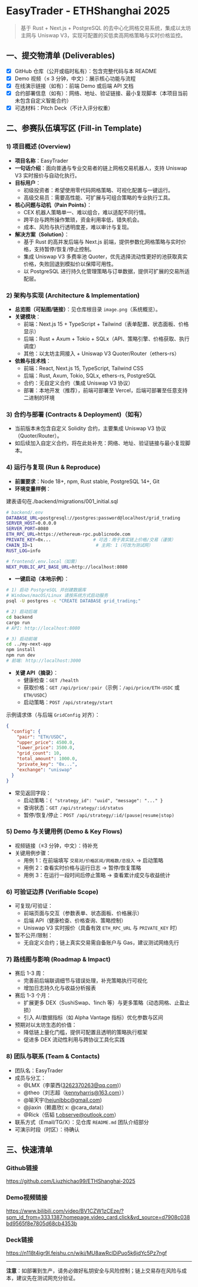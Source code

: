 # EasyTrader - ETHShanghai 2025

> 基于 Rust + Next.js + PostgreSQL 的去中心化网格交易系统，集成以太坊主网与 Uniswap V3，实现可配置的买低卖高网格策略与实时价格监控。

## 一、提交物清单 (Deliverables)

- [x] GitHub 仓库（公开或临时私有）：包含完整代码与本 README
- [x] Demo 视频（≤ 3 分钟，中文）：展示核心功能与流程
- [x] 在线演示链接（如有）：前端 Demo 或后端 API 文档
- [x] 合约部署信息（如有）：网络、地址、验证链接、最小复现脚本（本项目当前未包含自定义智能合约）
- [x] 可选材料：Pitch Deck（不计入评分权重）

## 二、参赛队伍填写区 (Fill-in Template)

### 1) 项目概述 (Overview)

- **项目名称**：EasyTrader
- **一句话介绍**：面向普通与专业交易者的链上网格交易机器人，支持 Uniswap V3 实时报价与自动化执行。
- **目标用户**：
  - 初级投资者：希望使用零代码网格策略、可视化配置与一键运行。
  - 高级交易员：需要高性能、可扩展与可组合策略的专业执行工具。
- **核心问题与动机（Pain Points）**：
  - CEX 机器人策略单一、难以组合，难以适配不同行情。
  - 跨平台与跨所操作繁琐，资金利用率低，错失机会。
  - 成本、风险与执行透明度差，难以审计与复现。
- **解决方案（Solution）**：
  - 基于 Rust 的高并发后端与 Next.js 前端，提供参数化网格策略与实时价格，支持暂停/恢复/停止控制。
  - 集成 Uniswap V3 多费率池 Quoter，优先选择流动性更好的池获取真实价格，失败回退到模拟价以保障可用性。
  - 以 PostgreSQL 进行持久化管理策略与订单数据，提供可扩展的交易所适配层。

### 2) 架构与实现 (Architecture & Implementation)

- **总览图（可贴图/链接）**：见仓库根目录 `image.png`（系统概览）。
- **关键模块**：
  - 前端：Next.js 15 + TypeScript + Tailwind（表单配置、状态面板、价格显示）
  - 后端：Rust + Axum + Tokio + SQLx（API、策略引擎、价格获取、执行调度）
  - 其他：以太坊主网接入 + Uniswap V3 Quoter/Router（ethers-rs）
- **依赖与技术栈**：
  - 前端：React, Next.js 15, TypeScript, Tailwind CSS
  - 后端：Rust, Axum, Tokio, SQLx, ethers-rs, PostgreSQL
  - 合约：无自定义合约（集成 Uniswap V3 协议）
  - 部署：本地开发（推荐），前端可部署至 Vercel，后端可部署至任意支持二进制的环境

### 3) 合约与部署 (Contracts & Deployment)（如有）

- 当前版本未包含自定义 Solidity 合约，主要集成 Uniswap V3 协议（Quoter/Router）。
- 如后续加入自定义合约，将在此处补充：网络、地址、验证链接与最小复现脚本。

### 4) 运行与复现 (Run & Reproduce)

- **前置要求**：Node 18+, npm, Rust stable, PostgreSQL 14+, Git
- **环境变量样例**：

建表语句在./backend/migrations/001_initial.sql

```bash
# backend/.env
DATABASE_URL=postgresql://postgres:password@localhost/grid_trading
SERVER_HOST=0.0.0.0
SERVER_PORT=8080
ETH_RPC_URL=https://ethereum-rpc.publicnode.com
PRIVATE_KEY=0x...                # 可选：用于真实链上价格/交易（谨慎）
CHAIN_ID=1                        # 主网: 1（可改为测试网）
RUST_LOG=info

# frontend/.env.local（如需）
NEXT_PUBLIC_API_BASE_URL=http://localhost:8080
```

- **一键启动（本地示例）**：

```bash
# 1) 启动 PostgreSQL 并创建数据库
# Windows/macOS/Linux 请按系统方式启动服务
psql -U postgres -c "CREATE DATABASE grid_trading;"

# 2) 启动后端
cd backend
cargo run
# API: http://localhost:8080

# 3) 启动前端
cd ../my-next-app
npm install
npm run dev
# 前端: http://localhost:3000
```

- **关键 API（摘录）**：
  - 健康检查：`GET /health`
  - 获取价格：`GET /api/price/:pair`（示例：`/api/price/ETH-USDC` 或 `ETH/USDC`）
  - 启动策略：`POST /api/strategy/start`

示例请求体（与后端 `GridConfig` 对齐）：

```json
{
  "config": {
    "pair": "ETH/USDC",
    "upper_price": 4500.0,
    "lower_price": 3500.0,
    "grid_count": 10,
    "total_amount": 1000.0,
    "private_key": "0x...",
    "exchange": "uniswap"
  }
}
```

- 常见返回字段：
  - 启动策略：`{ "strategy_id": "uuid", "message": "..." }`
  - 查询状态：`GET /api/strategy/:id/status`
  - 暂停/恢复/停止：`POST /api/strategy/:id/(pause|resume|stop)`

### 5) Demo 与关键用例 (Demo & Key Flows)

- 视频链接（≤3 分钟，中文）：待补充
- 关键用例步骤：
  - 用例 1：在前端填写 `交易对/价格区间/网格数/总投入` → 启动策略
  - 用例 2：查看实时价格与运行日志 → 暂停/恢复策略
  - 用例 3：在运行一段时间后停止策略 → 查看累计成交与收益统计

### 6) 可验证边界 (Verifiable Scope)

- 可复现/可验证：
  - 前端页面与交互（参数表单、状态面板、价格展示）
  - 后端 API（健康检查、价格查询、策略控制）
  - Uniswap V3 实时报价（具备有效 `ETH_RPC_URL` 与 `PRIVATE_KEY` 时）
- 暂不公开/限制：
  - 无自定义合约；链上真实交易需自备账户与 Gas，建议测试网络先行

### 7) 路线图与影响 (Roadmap & Impact)

- 赛后 1-3 周：
  - 完善前后端联调细节与错误处理，补充策略执行可视化
  - 增加日志持久化与收益分析报表
- 赛后 1-3 个月：
  - 扩展更多 DEX（SushiSwap、1inch 等）与更多策略（动态网格、止盈止损）
  - 引入 AI/数据指标（如 Alpha Vantage 指标）优化参数与区间
- 预期对以太坊生态的价值：
  - 降低链上量化门槛，提供可配置且透明的策略执行框架
  - 促进多 DEX 流动性利用与跨协议工具化实践

### 8) 团队与联系 (Team & Contacts)

- 团队名：EasyTrader
- 成员与分工：
  - @LMX（李蒙西(3262370263@qq.com)）
  - @theo（刘志超（kennyharris@163.com））
  - @喻天宇(hejunlbbc@gmail.com)
  - @jiaxin（赖嘉欣( x: @cara_data)）
  - @Rick（伍韬 t.observe@outlook.com）
- 联系方式（Email/TG/X）：见仓库 `README.md` 团队介绍部分
- 可演示时段（时区）：待确认

## 三、快速清单 

### Github链接
https://github.com/Liuzhichao99/ETHShanghai-2025

### Demo视频链接
https://www.bilibili.com/video/BV1CZW1zCEze/?spm_id_from=333.1387.homepage.video_card.click&vd_source=d7908c038bd9565f8e7805d68cb4353b

### Deck链接
https://n118t4igr9l.feishu.cn/wiki/MU8awRclDiPuo5k6jdYc5Pz7ngf

---

**注意**：如部署到生产，请务必做好私钥安全与风险控制；链上交易存在风险与成本，建议先在测试网充分验证。
